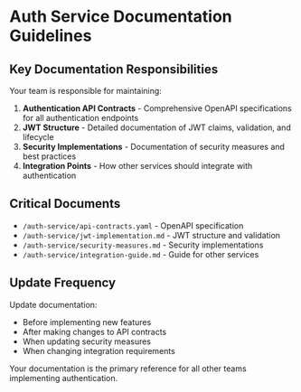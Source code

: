# Auth Service Documentation Guidelines

## Key Documentation Responsibilities

Your team is responsible for maintaining:

1. **Authentication API Contracts** - Comprehensive OpenAPI specifications for all authentication endpoints
2. **JWT Structure** - Detailed documentation of JWT claims, validation, and lifecycle
3. **Security Implementations** - Documentation of security measures and best practices
4. **Integration Points** - How other services should integrate with authentication

## Critical Documents

- `/auth-service/api-contracts.yaml` - OpenAPI specification
- `/auth-service/jwt-implementation.md` - JWT structure and validation
- `/auth-service/security-measures.md` - Security implementations
- `/auth-service/integration-guide.md` - Guide for other services

## Update Frequency

Update documentation:
- Before implementing new features
- After making changes to API contracts
- When updating security measures
- When changing integration requirements

Your documentation is the primary reference for all other teams implementing authentication.
